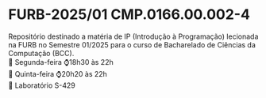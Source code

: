 # FURB-2025/01 CMP.0166.00.002-4
Repositório destinado a matéria de IP (Introdução à Programação) lecionada na FURB no Semestre 01/2025 para o curso de Bacharelado de Ciências da Computação (BCC).  
📆 Segunda-feira ⌚18h30 às 22h  
📆 Quinta-feira  ⌚20h20 às 22h  
📍 Laboratório S-429
